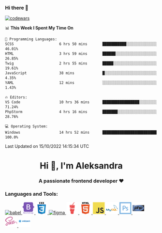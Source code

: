 ### Hi there 👋

[![codewars](https://www.codewars.com/users/magicwebdev/badges/micro)](https://www.codewars.com/users/magicwebdev)

<!--START_SECTION:waka-->
📊 **This Week I Spent My Time On** 

```text
💬 Programming Languages: 
SCSS                     6 hrs 50 mins       ███████████░░░░░░░░░░░░░░   46.01% 
HTML                     3 hrs 59 mins       ██████░░░░░░░░░░░░░░░░░░░   26.85% 
Twig                     2 hrs 55 mins       █████░░░░░░░░░░░░░░░░░░░░   19.61% 
JavaScript               38 mins             █░░░░░░░░░░░░░░░░░░░░░░░░   4.35% 
YAML                     12 mins             ░░░░░░░░░░░░░░░░░░░░░░░░░   1.43%

🔥 Editors: 
VS Code                  10 hrs 36 mins      █████████████████░░░░░░░░   71.24% 
PhpStorm                 4 hrs 16 mins       ███████░░░░░░░░░░░░░░░░░░   28.76%

💻 Operating System: 
Windows                  14 hrs 52 mins      █████████████████████████   100.0%

```


 Last Updated on 15/10/2022 14:15:34 UTC
<!--END_SECTION:waka-->

<h1 align="center">Hi 👋, I'm Aleksandra</h1>
<h3 align="center">A passionate frontend developer ❤️</h3>

<h3 align="left">Languages and Tools:</h3>
<p align="left"> <a href="https://babeljs.io/" target="_blank" rel="noreferrer"> <img src="https://www.vectorlogo.zone/logos/babeljs/babeljs-icon.svg" alt="babel" width="40" height="40"/> </a> <a href="https://getbootstrap.com" target="_blank" rel="noreferrer"> <img src="https://raw.githubusercontent.com/devicons/devicon/master/icons/bootstrap/bootstrap-plain-wordmark.svg" alt="bootstrap" width="40" height="40"/> </a> <a href="https://www.w3schools.com/css/" target="_blank" rel="noreferrer"> <img src="https://raw.githubusercontent.com/devicons/devicon/master/icons/css3/css3-original-wordmark.svg" alt="css3" width="40" height="40"/> </a> <a href="https://www.figma.com/" target="_blank" rel="noreferrer"> <img src="https://www.vectorlogo.zone/logos/figma/figma-icon.svg" alt="figma" width="40" height="40"/> </a> <a href="https://gulpjs.com" target="_blank" rel="noreferrer"> <img src="https://raw.githubusercontent.com/devicons/devicon/master/icons/gulp/gulp-plain.svg" alt="gulp" width="40" height="40"/> </a> <a href="https://www.w3.org/html/" target="_blank" rel="noreferrer"> <img src="https://raw.githubusercontent.com/devicons/devicon/master/icons/html5/html5-original-wordmark.svg" alt="html5" width="40" height="40"/> </a> <a href="https://developer.mozilla.org/en-US/docs/Web/JavaScript" target="_blank" rel="noreferrer"> <img src="https://raw.githubusercontent.com/devicons/devicon/master/icons/javascript/javascript-original.svg" alt="javascript" width="40" height="40"/> </a> <a href="https://www.mysql.com/" target="_blank" rel="noreferrer"> <img src="https://raw.githubusercontent.com/devicons/devicon/master/icons/mysql/mysql-original-wordmark.svg" alt="mysql" width="40" height="40"/> </a> <a href="https://www.photoshop.com/en" target="_blank" rel="noreferrer"> <img src="https://raw.githubusercontent.com/devicons/devicon/master/icons/photoshop/photoshop-line.svg" alt="photoshop" width="40" height="40"/> </a> <a href="https://www.php.net" target="_blank" rel="noreferrer"> <img src="https://raw.githubusercontent.com/devicons/devicon/master/icons/php/php-original.svg" alt="php" width="40" height="40"/> </a> <a href="https://sass-lang.com" target="_blank" rel="noreferrer"> <img src="https://raw.githubusercontent.com/devicons/devicon/master/icons/sass/sass-original.svg" alt="sass" width="40" height="40"/> </a> <a href="https://webpack.js.org" target="_blank" rel="noreferrer"> <img src="https://raw.githubusercontent.com/devicons/devicon/d00d0969292a6569d45b06d3f350f463a0107b0d/icons/webpack/webpack-original-wordmark.svg" alt="webpack" width="40" height="40"/> </a> </p>
